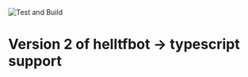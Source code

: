 ![Test and Build](https://github.com/helltf/helltfbot-v2/actions/workflows/node.js.yml/badge.svg)

# Version 2 of helltfbot -> typescript support
